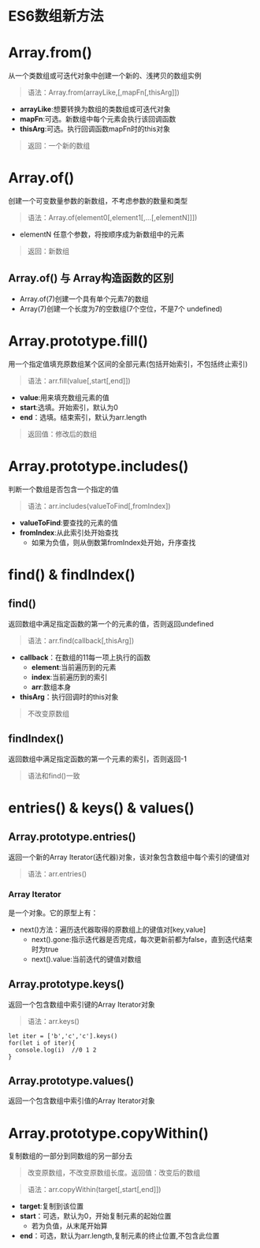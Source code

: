 # ES6数组新方法
# Array.from()
从一个类数组或可迭代对象中创建一个新的、浅拷贝的数组实例
> 语法：Array.from(arrayLike,[,mapFn[,thisArg]])
- **arrayLike**:想要转换为数组的类数组或可迭代对象
- **mapFn**:可选。新数组中每个元素会执行该回调函数
- **thisArg**:可选。执行回调函数mapFn时的this对象
> 返回：一个新的数组
# Array.of()
创建一个可变数量参数的新数组，不考虑参数的数量和类型
> 语法：Array.of(element0[,element1[,...[,elementN]]])
- elementN 任意个参数，将按顺序成为新数组中的元素
> 返回：新数组
## Array.of() 与 Array构造函数的区别
- Array.of(7)创建一个具有单个元素7的数组
- Array(7)创建一个长度为7的空数组(7个空位，不是7个 undefined)
# Array.prototype.fill()
用一个指定值填充原数组某个区间的全部元素(包括开始索引，不包括终止索引)
> 语法：arr.fill(value[,start[,end]])
- **value**:用来填充数组元素的值
- **start**:选填。开始索引，默认为0
- **end**：选填。结束索引，默认为arr.length

> 返回值：修改后的数组
# Array.prototype.includes()
判断一个数组是否包含一个指定的值
> 语法：arr.includes(valueToFind[,fromIndex])
- **valueToFind**:要查找的元素的值
- **fromIndex**:从此索引处开始查找
  - 如果为负值，则从倒数第fromIndex处开始，升序查找
# find() & findIndex()
## find()
返回数组中满足指定函数的第一个的元素的值，否则返回undefined
> 语法：arr.find(callback[,thisArg])
- **callback**：在数组的11每一项上执行的函数
  - **element**:当前遍历到的元素
  - **index**:当前遍历到的索引
  - **arr**:数组本身
- **thisArg**：执行回调时的this对象
> 不改变原数组
## findIndex()
返回数组中满足指定函数的第一个元素的索引，否则返回-1
> 语法和find()一致
# entries() & keys() & values()
## Array.prototype.entries() 
返回一个新的Array Iterator(迭代器)对象，该对象包含数组中每个索引的键值对
> 语法：arr.entries()
### Array Iterator
是一个对象。它的原型上有：
- next()方法：遍历迭代器取得的原数组上的键值对[key,value]
  - next().gone:指示迭代器是否完成，每次更新前都为false，直到迭代结束时为true
  - next().value:当前迭代的键值对数组
## Array.prototype.keys() 
返回一个包含数组中索引键的Array Iterator对象
> 语法：arr.keys()
```
let iter = ['b','c','c'].keys()
for(let i of iter){
  console.log(i)  //0 1 2
}
```
## Array.prototype.values()
返回一个包含数组中索引值的Array Iterator对象
# Array.prototype.copyWithin()
复制数组的一部分到同数组的另一部分去
> 改变原数组，不改变原数组长度。返回值：改变后的数组

> 语法：arr.copyWithin(target[,start[,end]])
- **target**:复制到该位置
- **start**：可选，默认为0，开始复制元素的起始位置
  - 若为负值，从末尾开始算
- **end**：可选，默认为arr.length,复制元素的终止位置,不包含此位置



